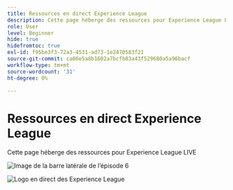 ```yaml
---
title: Ressources en direct Experience League
description: Cette page héberge des ressources pour Experience League LIVE
role: User
level: Beginner
hide: true
hidefromtoc: true
exl-id: f95be3f3-72a3-4531-ad73-1e2470583f21
source-git-commit: ca06e5a8b1602a7bcfb83a43f529680a5a96bacf
workflow-type: tm+mt
source-wordcount: '31'
ht-degree: 0%

---
```


# Ressources en direct Experience League

Cette page héberge des ressources pour Experience League LIVE

![Image de la barre latérale de l’épisode 6](assets/exl-live-ep6-sidebar.jpg)

![Logo en direct des Experience League](assets/exl-live-logo.png)
